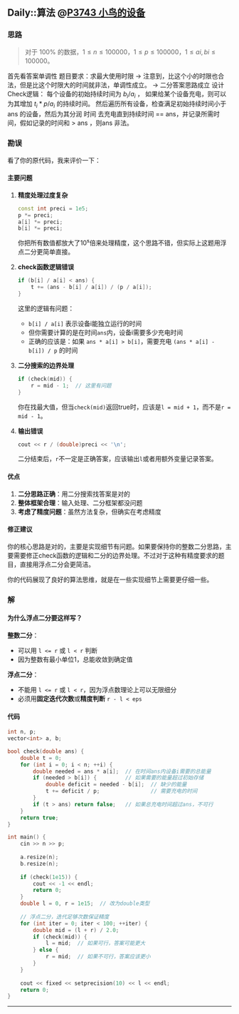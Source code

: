 ## Daily::算法 @[P3743 小鸟的设备](https://www.luogu.com.cn/problem/P3743)
### 思路
> 对于 100% 的数据，$1≤n≤100000，1≤p≤100000，1≤ai​,bi​≤100000$。

首先看答案单调性
题目要求：求最大使用时限 
-> 注意到，比这个小的时限也合法，但是比这个时限大的时间就非法，单调性成立。
-> 二分答案思路成立
设计 Check逻辑：
每个设备的初始持续时间为 $b_i / a_i$ ，
如果给某个设备充电，则可以为其增加 $t_i*p/a_i$ 的持续时间。 
然后遍历所有设备，检查满足初始持续时间小于 ans 的设备，然后为其分润 时间 去充电直到持续时间 == ans，并记录所需时间，假如记录的时间和  > ans ，则ans 非法。

### 勘误
看了你的原代码，我来评价一下：

#### 主要问题

1. **精度处理过度复杂**
    
    ```cpp
    const int preci = 1e5;
    p *= preci;
    a[i] *= preci;
    b[i] *= preci;
    ```
    
    你把所有数值都放大了10⁵倍来处理精度，这个思路不错，但实际上这题用浮点二分更简单直接。
    
2. **check函数逻辑错误**
    
    ```cpp
    if (b[i] / a[i] < ans) {
        t += (ans - b[i] / a[i]) / (p / a[i]);
    }
    ```
    
    这里的逻辑有问题：
    
    - `b[i] / a[i]` 表示设备i能独立运行的时间
    - 但你需要计算的是在时间`ans`内，设备i需要多少充电时间
    - 正确的应该是：如果 `ans * a[i] > b[i]`，需要充电 `(ans * a[i] - b[i]) / p` 的时间
3. **二分搜索的边界处理**
    
    ```cpp
    if (check(mid)) {
        r = mid - 1;  // 这里有问题
    }
    ```
    
    你在找最大值，但当`check(mid)`返回true时，应该是`l = mid + 1`，而不是`r = mid - 1`。
    
4. **输出错误**
    
    ```cpp
    cout << r / (double)preci << '\n';
    ```
    
    二分结束后，`r`不一定是正确答案，应该输出`l`或者用额外变量记录答案。
    

#### 优点

1. **二分思路正确**：用二分搜索找答案是对的
2. **整体框架合理**：输入处理、二分框架都没问题
3. **考虑了精度问题**：虽然方法复杂，但确实在考虑精度

#### 修正建议

你的核心思路是对的，主要是实现细节有问题。如果要保持你的整数二分思路，主要需要修正check函数的逻辑和二分的边界处理。不过对于这种有精度要求的题目，直接用浮点二分会更简洁。

你的代码展现了良好的算法思维，就是在一些实现细节上需要更仔细一些。


### 解
#### 为什么浮点二分要这样写？
**整数二分**：
- 可以用 `l <= r` 或 `l < r` 判断
- 因为整数有最小单位1，总能收敛到确定值

**浮点二分**：
- 不能用 `l <= r` 或 `l < r`，因为浮点数理论上可以无限细分
- 必须用**固定迭代次数**或**精度判断** `r - l < eps`

#### 代码
```cpp
int n, p;
vector<int> a, b;

bool check(double ans) {
    double t = 0;
    for (int i = 0; i < n; ++i) {
        double needed = ans * a[i];  // 在时间ans内设备i需要的总能量
        if (needed > b[i]) {         // 如果需要的能量超过初始存储
            double deficit = needed - b[i];  // 缺少的能量
            t += deficit / p;                // 需要充电的时间
        }
        if (t > ans) return false;   // 如果总充电时间超过ans，不可行
    }
    return true;
}

int main() {
    cin >> n >> p;
    
    a.resize(n);
    b.resize(n);
    
    if (check(1e15)) {
        cout << -1 << endl;
        return 0;
    }
    double l = 0, r = 1e15;  // 改为double类型
    
    // 浮点二分，迭代足够次数保证精度
    for (int iter = 0; iter < 100; ++iter) {
        double mid = (l + r) / 2.0;
        if (check(mid)) {
            l = mid;  // 如果可行，答案可能更大
        } else {
            r = mid;  // 如果不可行，答案应该更小
        }
    }
    
    cout << fixed << setprecision(10) << l << endl;
    return 0;
}
```

---
